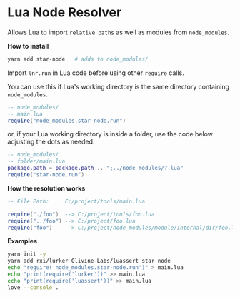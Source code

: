 # Lua Node Resolver

Allows Lua to import `relative paths` as well as modules from `node_modules`.

**How to install**

```sh
yarn add star-node   # adds to node_modules/
```

Import `lnr.run` in Lua code before using other `require` calls.

You can use this if Lua's working directory is the same directory containing `node_modules`.

```lua
-- node_modules/
-- main.lua
require("node_modules.star-node.run")
```

or, if your Lua working directory is inside a folder, use the code below adjusting the dots as needed.

```lua
-- node_modules/
-- folder/main.lua
package.path = package.path .. ";../node_modules/?.lua"
require("star-node.run")
```

**How the resolution works**

```lua
-- File Path:     C:/project/tools/main.lua

require("./foo")  --> C:/project/tools/foo.lua
require("../foo") --> C:/project/foo.lua
require("foo")    --> C:/project/node_modules/module/internal/dir/foo.lua (this is discovered in a rockspec file)
```

**Examples**

```sh
yarn init -y
yarn add rxi/lurker Olivine-Labs/luassert star-node
echo "require('node_modules.star-node.run')" > main.lua
echo "print(require('lurker'))" >> main.lua
echo "print(require('luassert'))" >> main.lua
love --console .
```
